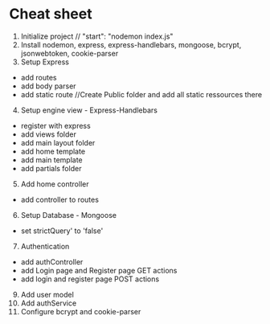 # Cheat sheet
1. Initialize project // "start": "nodemon index.js"
2. Install nodemon, express, express-handlebars, mongoose, bcrypt, jsonwebtoken, cookie-parser
3. Setup Express
  * add routes
  * add body parser
  * add static route //Create Public folder and add all static ressources there
4. Setup engine view - Express-Handlebars
  * register with express
  * add views folder
  * add main layout folder
  * add home template
  * add main template
  * add partials folder
5. Add home controller
  * add controller to routes
6. Setup Database - Mongoose 
  * set strictQuery' to 'false'
7. Authentication
  * add authController
  * add Login page and Register page GET actions
  * add login and register page POST actions
9. Add user model
10. Add authService
11. Configure bcrypt and cookie-parser

